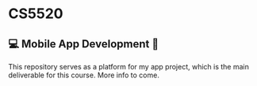 # CS5520
## :computer: Mobile App Development :iphone:

This repository serves as a platform for my app project, which is the main deliverable for this course. More info to come.
